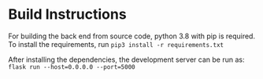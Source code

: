 # Build Instructions

For building the back end from source code, python 3.8 with pip is required. To install the requirements, run `pip3 install -r requirements.txt`

After installing the dependencies, the development server can be run as: `flask run --host=0.0.0.0 --port=5000`
